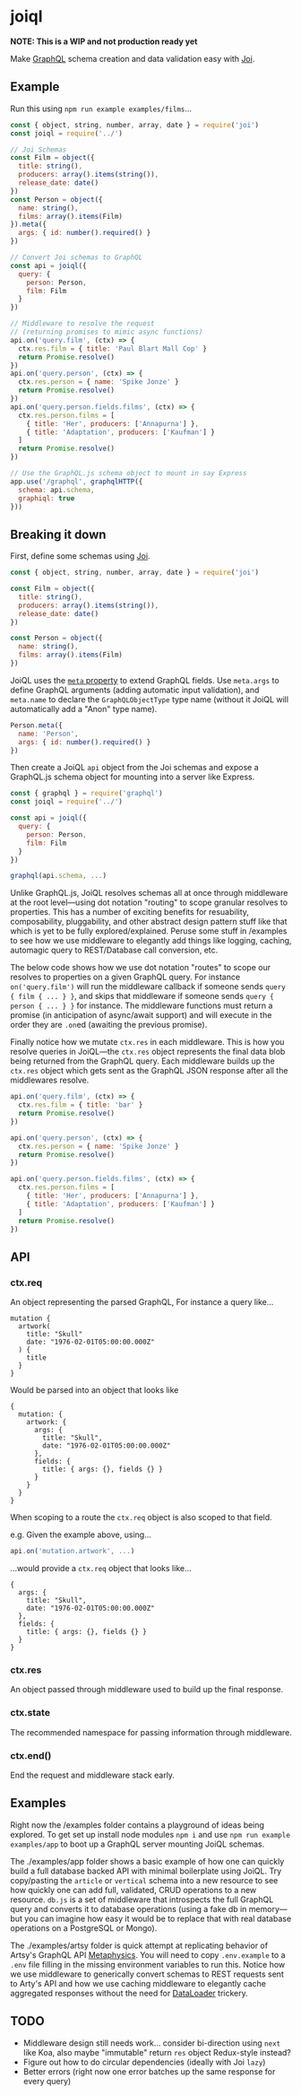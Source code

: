 # joiql

**NOTE: This is a WIP and not production ready yet**

Make [GraphQL](http://graphql.org/) schema creation and data validation easy with [Joi](https://github.com/hapijs/joi).

## Example

Run this using `npm run example examples/films`...

````javascript
const { object, string, number, array, date } = require('joi')
const joiql = require('../')

// Joi Schemas
const Film = object({
  title: string(),
  producers: array().items(string()),
  release_date: date()
})
const Person = object({
  name: string(),
  films: array().items(Film)
}).meta({
  args: { id: number().required() }
})

// Convert Joi schemas to GraphQL
const api = joiql({
  query: {
    person: Person,
    film: Film
  }
})

// Middleware to resolve the request
// (returning promises to mimic async functions)
api.on('query.film', (ctx) => {
  ctx.res.film = { title: 'Paul Blart Mall Cop' }
  return Promise.resolve()
})
api.on('query.person', (ctx) => {
  ctx.res.person = { name: 'Spike Jonze' }
  return Promise.resolve()
})
api.on('query.person.fields.films', (ctx) => {
  ctx.res.person.films = [
    { title: 'Her', producers: ['Annapurna'] },
    { title: 'Adaptation', producers: ['Kaufman'] }
  ]
  return Promise.resolve()
})

// Use the GraphQL.js schema object to mount in say Express
app.use('/graphql', graphqlHTTP({
  schema: api.schema,
  graphiql: true
}))
````

## Breaking it down

First, define some schemas using [Joi](https://github.com/hapijs/joi).

````javascript
const { object, string, number, array, date } = require('joi')

const Film = object({
  title: string(),
  producers: array().items(string()),
  release_date: date()
})

const Person = object({
  name: string(),
  films: array().items(Film)
})
````

JoiQL uses the [`meta` property](https://github.com/hapijs/joi/blob/v9.0.4/API.md#anymetameta) to extend GraphQL fields. Use `meta.args` to define GraphQL arguments (adding automatic
input validation), and `meta.name` to declare the `GraphQLObjectType` type name (without it JoiQL will automatically
add a "Anon<UID>" type name).

````javascript
Person.meta({
  name: 'Person',
  args: { id: number().required() }
})
````

Then create a JoiQL `api` object from the Joi schemas and expose a GraphQL.js schema object for mounting into a server like Express.

````javascript
const { graphql } = require('graphql')
const joiql = require('../')

const api = joiql({
  query: {
    person: Person,
    film: Film
  }
})

graphql(api.schema, ...)
````

Unlike GraphQL.js, JoiQL resolves schemas all at once through middleware at the root level—using dot notation "routing" to scope granular resolves to properties. This has a number of exciting benefits for resuability, composability, pluggability, and other abstract design pattern stuff like that which is yet to be fully explored/explained. Peruse some stuff in /examples to see how we use middleware to elegantly add things like logging, caching, automagic query to REST/Database call conversion, etc.

The below code shows how we use dot notation "routes" to scope our resolves to properties on a given GraphQL query. For instance `on('query.film')` will run the middleware callback if someone sends `query { film { ... } }`, and skips that middleware if someone sends `query { person { ... } }` for instance. The middleware functions must return a promise (in anticipation of async/await support) and will execute in the order they are `.on`ed (awaiting the previous promise).

Finally notice how we mutate `ctx.res` in each middleware. This is how you resolve queries in JoiQL—the `ctx.res` object represents the final data blob being returned from the GraphQL query. Each middleware builds up the `ctx.res` object which gets sent as the GraphQL JSON response after all the middlewares resolve.

````javascript
api.on('query.film', (ctx) => {
  ctx.res.film = { title: 'bar' }
  return Promise.resolve()
})

api.on('query.person', (ctx) => {
  ctx.res.person = { name: 'Spike Jonze' }
  return Promise.resolve()
})

api.on('query.person.fields.films', (ctx) => {
  ctx.res.person.films = [
    { title: 'Her', producers: ['Annapurna'] },
    { title: 'Adaptation', producers: ['Kaufman'] }
  ]
  return Promise.resolve()
})
````

## API

### ctx.req

An object representing the parsed GraphQL, For instance a query like...

```
mutation {
  artwork(
    title: "Skull"
    date: "1976-02-01T05:00:00.000Z"
  ) {
    title
  }
}
```

Would be parsed into an object that looks like

```
{
  mutation: {
    artwork: {
      args: {
        title: "Skull",
        date: "1976-02-01T05:00:00.000Z"
      },
      fields: {
        title: { args: {}, fields {} }
      }
    }
  }
}
```

When scoping to a route the `ctx.req` object is also scoped to that field.

e.g. Given the example above, using...

````javascript
api.on('mutation.artwork', ...)
````

...would provide a `ctx.req` object that looks like...

````
{
  args: {
    title: "Skull",
    date: "1976-02-01T05:00:00.000Z"
  },
  fields: {
    title: { args: {}, fields {} }
  }
}
````

### ctx.res

An object passed through middleware used to build up the final response.

### ctx.state

The recommended namespace for passing information through middleware.

### ctx.end()

End the request and middleware stack early.

## Examples

Right now the /examples folder contains a playground of ideas being explored. To get set up install node modules `npm i` and use `npm run example examples/app` to boot up a GraphQL server mounting JoiQL schemas.

The ./examples/app folder shows a basic example of how one can quickly build a full database backed API with minimal boilerplate using JoiQL. Try copy/pasting the `article` or `vertical` schema into a new resource to see how quickly one can add full, validated, CRUD operations to a new resource. `db.js` is a set of middleware that introspects the full GraphQL query and converts it to database operations (using a fake db in memory—but you can imagine how easy it would be to replace that with real database operations on a PostgreSQL or Mongo).

The ./examples/artsy folder is quick attempt at replicating behavior of Artsy's GraphQL API [Metaphysics](https://github.com/artsy/metaphysics). You will need to copy `.env.example` to a `.env` file filling in the missing environment variables to run this. Notice how we use middleware to generically convert schemas to REST requests sent to Arty's API and how we use caching middleware to elegantly cache aggregated responses without the need for [DataLoader](https://github.com/facebook/dataloader) trickery.

## TODO

* Middleware design still needs work... consider bi-direction using `next` like Koa, also maybe "immutable" return `res` object Redux-style instead?
* Figure out how to do circular dependencies (ideally with Joi `lazy`)
* Better errors (right now one error batches up the same response for every query)
